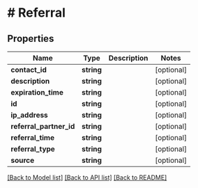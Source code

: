 # # Referral

## Properties

Name | Type | Description | Notes
------------ | ------------- | ------------- | -------------
**contact_id** | **string** |  | [optional]
**description** | **string** |  | [optional]
**expiration_time** | **string** |  | [optional]
**id** | **string** |  | [optional]
**ip_address** | **string** |  | [optional]
**referral_partner_id** | **string** |  | [optional]
**referral_time** | **string** |  | [optional]
**referral_type** | **string** |  | [optional]
**source** | **string** |  | [optional]

[[Back to Model list]](../../README.md#models) [[Back to API list]](../../README.md#endpoints) [[Back to README]](../../README.md)
